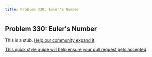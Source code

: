 ```yaml
---
title: Problem 330: Euler's Number
---
```

## Problem 330: Euler's Number

This is a stub. <a href='https://github.com/freecodecamp/guides/tree/master/src/pages/certifications/coding-interview-prep/project-euler/problem-330-eulers-number/index.md' target='_blank' rel='nofollow'>Help our community expand it</a>.

<a href='https://github.com/freecodecamp/guides/blob/master/README.md' target='_blank' rel='nofollow'>This quick style guide will help ensure your pull request gets accepted</a>.

<!-- The article goes here, in GitHub-flavored Markdown. Feel free to add YouTube videos, images, and CodePen/JSBin embeds  -->
